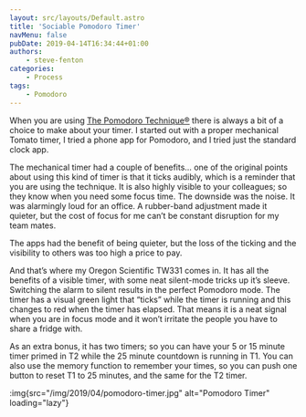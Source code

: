 ```yaml
---
layout: src/layouts/Default.astro
title: 'Sociable Pomodoro Timer'
navMenu: false
pubDate: 2019-04-14T16:34:44+01:00
authors:
    - steve-fenton
categories:
    - Process
tags:
    - Pomodoro
---
```


When you are using [The Pomodoro Technique®](https://francescocirillo.com/pages/pomodoro-technique) there is always a bit of a choice to make about your timer. I started out with a proper mechanical Tomato timer, I tried a phone app for Pomodoro, and I tried just the standard clock app.

The mechanical timer had a couple of benefits… one of the original points about using this kind of timer is that it ticks audibly, which is a reminder that you are using the technique. It is also highly visible to your colleagues; so they know when you need some focus time. The downside was the noise. It was alarmingly loud for an office. A rubber-band adjustment made it quieter, but the cost of focus for me can’t be constant disruption for my team mates.

The apps had the benefit of being quieter, but the loss of the ticking and the visibility to others was too high a price to pay.

And that’s where my Oregon Scientific TW331 comes in. It has all the benefits of a visible timer, with some neat silent-mode tricks up it’s sleeve. Switching the alarm to silent results in the perfect Pomodoro mode. The timer has a visual green light that “ticks” while the timer is running and this changes to red when the timer has elapsed. That means it is a neat signal when you are in focus mode and it won’t irritate the people you have to share a fridge with.

As an extra bonus, it has two timers; so you can have your 5 or 15 minute timer primed in T2 while the 25 minute countdown is running in T1. You can also use the memory function to remember your times, so you can push one button to reset T1 to 25 minutes, and the same for the T2 timer.

:img{src="/img/2019/04/pomodoro-timer.jpg" alt="Pomodoro Timer" loading="lazy"}